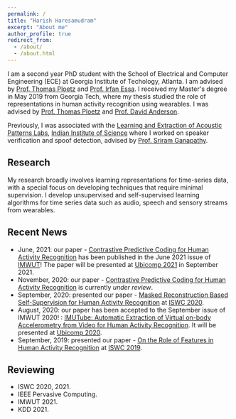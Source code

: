 ```yaml
---
permalink: /
title: "Harish Haresamudram"
excerpt: "About me"
author_profile: true
redirect_from: 
  - /about/
  - /about.html
---
```


I am a second year PhD student with the School of Electrical and Computer Engineering (ECE) at 
Georgia Institute of Techology, Atlanta. I am advised by [Prof. Thomas Ploetz](https://www.cc.gatech.edu/people/thomas-ploetz) 
and [Prof. Irfan Essa](http://prof.irfanessa.com/).
I received my Master's degree in May 2019 from Georgia Tech, where my thesis studied the role of 
representations in  human activity recognition using wearables. I was advised by [Prof. 
Thomas Ploetz](https://www.cc.gatech.edu/people/thomas-ploetz) 
and [Prof. David Anderson](https://www.ece.gatech.edu/faculty-staff-directory/david-v-anderson). 

Previously, I was associated with the [Learning and Extraction of Acoustic Patterns Labs](http://leap.ee.iisc.ac.in/), 
[Indian Institute of Science](https://www.iisc.ac.in/) where I worked on speaker verification and 
spoof detection, advised  by [Prof. Sriram Ganapathy](http://leap.ee.iisc.ac.in/sriram/).
  
  
## Research

My research broadly involves learning representations for time-series data, with a special focus on 
developing techniques that require minimal supervision. I develop unsupervised and self-supervised 
learning algorithms for time series data such as audio, speech and sensory streams from 
wearables.


## Recent News
 - June, 2021: our paper - [Contrastive Predictive Coding for Human Activity Recognition](https://dl.acm.org/doi/10.1145/3463506) has been published in the June 2021 issue of [IMWUT](https://dl.acm.org/journal/imwut)! The paper will be presented at [Ubicomp 2021](https://www.ubicomp.org/ubicomp2021/) in September 2021.  
 - November, 2020: our paper - [Contrastive Predictive Coding for Human Activity Recognition](http://harkash.github.io/files/cpc.pdf) is currently _under review_. 
 - September, 2020: presented our paper - [Masked Reconstruction Based Self-Supervision for Human Activity Recognition](http://harkash.github.io/files/masked-reconstruction.pdf) at [ISWC 2020](https://iswc.hosting2.acm.org/iswc20/).
 - August, 2020: our paper has been accepted to the September issue of IMWUT 2020! : [IMUTube: Automatic Extraction of Virtual on-body Accelerometry from Video for Human Activity Recognition](http://harkash.github.io/files/imutube.pdf). It will be presented at [Ubicomp 2020](https://ubicomp.org/ubicomp2020/).
 - September, 2019: presented our paper - [On the Role of Features in Human Activity Recognition](http://harkash.github.io/files/on-the-role-of-features-in-har.pdf) at [ISWC 2019](http://www.iswc.net/iswc19/).

## Reviewing
 - ISWC 2020, 2021.
 - IEEE Pervasive Computing.
 - IMWUT 2021.
 - KDD 2021.
